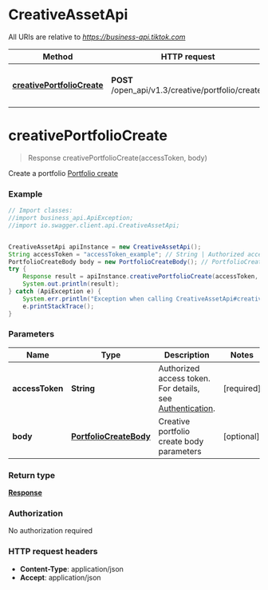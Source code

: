 # CreativeAssetApi

All URIs are relative to *https://business-api.tiktok.com*

Method | HTTP request | Description
------------- | ------------- | -------------
[**creativePortfolioCreate**](CreativeAssetApi.md#creativePortfolioCreate) | **POST** /open_api/v1.3/creative/portfolio/create/ | Create a portfolio [Portfolio create](https://ads.tiktok.com/marketing_api/docs?id&#x3D;1739091950439426)

<a name="creativePortfolioCreate"></a>
# **creativePortfolioCreate**
> Response creativePortfolioCreate(accessToken, body)

Create a portfolio [Portfolio create](https://ads.tiktok.com/marketing_api/docs?id&#x3D;1739091950439426)

### Example
```java
// Import classes:
//import business_api.ApiException;
//import io.swagger.client.api.CreativeAssetApi;


CreativeAssetApi apiInstance = new CreativeAssetApi();
String accessToken = "accessToken_example"; // String | Authorized access token. For details, see [Authentication](https://ads.tiktok.com/marketing_api/docs?id=1738373164380162).
PortfolioCreateBody body = new PortfolioCreateBody(); // PortfolioCreateBody | Creative portfolio create body parameters
try {
    Response result = apiInstance.creativePortfolioCreate(accessToken, body);
    System.out.println(result);
} catch (ApiException e) {
    System.err.println("Exception when calling CreativeAssetApi#creativePortfolioCreate");
    e.printStackTrace();
}
```

### Parameters

Name | Type | Description  | Notes
------------- | ------------- | ------------- | -------------
 **accessToken** | **String**| Authorized access token. For details, see [Authentication](https://ads.tiktok.com/marketing_api/docs?id&#x3D;1738373164380162). |[required] 
 **body** | [**PortfolioCreateBody**](PortfolioCreateBody.md)| Creative portfolio create body parameters | [optional]

### Return type

[**Response**](Response.md)

### Authorization

No authorization required

### HTTP request headers

 - **Content-Type**: application/json
 - **Accept**: application/json

